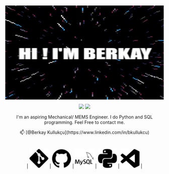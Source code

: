 <p align="center">
  <img src = "https://github.com/bkullukcu/bkullukcu/blob/master/namegif.gif" width = "600" height = "300" align = "center">
</p>

<p align="center">
 <a href="mailto:bkullukcu@gmail.com"><img src = "https://img.shields.io/badge/gmail-%23D14836.svg?&style=for-the-badge&logo=gmail&logoColor=white"></a>   
 <a href="https://www.linkedin.com/in/bkullukcu"><img src="https://img.shields.io/badge/linkedin-%230077B5.svg?&style=for-the-badge&logo=linkedin&logoColor=white"/></a>
</p>

<!--
<p align ="center">
<a href="https://github.com/bkullukcu/github-readme-stats">
  <img align="center" src="https://github-readme-stats.vercel.app/api?username=bkullukcu&count_private=true&show_icons=true&theme=shades-of-purple" />
</a>
  </p>
</a>
-->
<p align="center">
I'm an aspiring Mechanical/ MEMS Engineer. I do Python and SQL programming. Feel Free to contact me.
</p>
<p align="center">
📫 [@Berkay Kullukçu](https://www.linkedin.com/in/bkullukcu)
</p>
<h1 align="center"></h1>

<p align ="center">
| <img src="https://github.com/bkullukcu/bkullukcu/blob/master/git.svg" width=60> | <img src="https://github.com/bkullukcu/bkullukcu/blob/master/github.svg" width=60> | <img src="https://github.com/bkullukcu/bkullukcu/blob/master/mysql.svg" width=60> | <img src="https://github.com/bkullukcu/bkullukcu/blob/master/python.svg" width=60> | <img src="https://github.com/bkullukcu/bkullukcu/blob/master/visualstudiocode.svg" width=60> |
</p>
